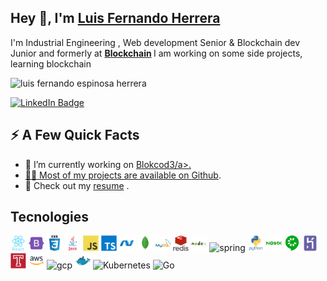 <h2>Hey 👋, I'm
    <a href="https://www.linkedin.com/in/luiferch/">Luis Fernando Herrera
</a>
</h2>


<p>I'm Industrial Engineering , Web development Senior & Blockchain dev Junior
    and formerly at
    <strong>
        <a href="#">Blockchain</a>
    </strong>  I am working on some side projects, learning blockchain
 </p>
 <img src="https://github-readme-stats.vercel.app/api?username=Luif3rch&show_icons=true&count_private=true" alt="luis fernando espinosa herrera"/>

<p>
    <a href="https://www.linkedin.com/in/serbis/">
        <img
            src="https://img.shields.io/badge/-@serbis-0077B5?style=flat-square&amp;labelColor=0077B5&amp;logo=LinkedIn&amp;link=https://www.linkedin.com/in/serbis/"
            alt="LinkedIn Badge"></a>
        </p>
                    <h2>⚡️ A Few Quick Facts</h2>
                    <ul>
                        <li>🔭 I’m currently working on
                            <a href="[https://github.com/Spiderpig86/Cirrus](https://www.blokcod3.com/)">Blokcod3/a>.</li>
                        <li>👨‍💻 Most of my projects are available on
                            <a href="">Github</a>.</li>
                        <li>📙 Check out my
                            <a href="">resume</a>
                        .</li>
                    </ul>
                    <h2>Tecnologies</h2>
                    <p align="left">
                        <img
                            src="https://raw.githubusercontent.com/devicons/devicon/master/icons/react/react-original-wordmark.svg"
                            alt="react"
                            width="25"
                            height="25"/>
                        <img
                            src="https://raw.githubusercontent.com/devicons/devicon/master/icons/bootstrap/bootstrap-plain.svg"
                            alt="bootstrap"
                            width="25"
                            height="25"/>
                        <img
                            src="https://raw.githubusercontent.com/devicons/devicon/master/icons/css3/css3-original-wordmark.svg"
                            alt="css3"
                            width="25"
                            height="25"/>
                        <img
                            src="https://raw.githubusercontent.com/devicons/devicon/master/icons/java/java-original-wordmark.svg"
                            alt="java"
                            width="25"
                            height="25"/>
                        <img
                            src="https://raw.githubusercontent.com/devicons/devicon/master/icons/javascript/javascript-original.svg"
                            alt="javascript"
                            width="25"
                            height="25"/>
                        <img
                            src="https://raw.githubusercontent.com/devicons/devicon/master/icons/typescript/typescript-original.svg"
                            alt="typescript"
                            width="25"
                            height="25"/>
                        <img
                            src="https://raw.githubusercontent.com/devicons/devicon/master/icons/dot-net/dot-net-original.svg"
                            alt=".NET"
                            width="25"
                            height="25"/>
                        <img
                            src="https://raw.githubusercontent.com/devicons/devicon/master/icons/mongodb/mongodb-original.svg"
                            alt="mongodb"
                            width="25"
                            height="25"/>
                        <img
                            src="https://raw.githubusercontent.com/devicons/devicon/master/icons/mysql/mysql-original-wordmark.svg"
                            alt="mysql"
                            width="25"
                            height="25"/>
                        <img
                            src="https://raw.githubusercontent.com/devicons/devicon/master/icons/redis/redis-original-wordmark.svg"
                            alt="redis"
                            width="25"
                            height="25"/>
                        <img
                            src="https://raw.githubusercontent.com/devicons/devicon/master/icons/nodejs/nodejs-original-wordmark.svg"
                            alt="nodejs"
                            width="25"
                            height="25"/>
                        <img
                            src="https://www.vectorlogo.zone/logos/springio/springio-icon.svg"
                            alt="spring"
                            width="25"
                            height="25"/>
                        <img
                            src="https://raw.githubusercontent.com/devicons/devicon/master/icons/python/python-original-wordmark.svg"
                            alt="python"
                            width="25"
                            height="25"/>
                        <img
                            src="https://raw.githubusercontent.com/devicons/devicon/master/icons/nginx/nginx-original.svg"
                            alt="nginx"
                            width="25"
                            height="25"/>
                        <img
                            src="https://raw.githubusercontent.com/devicons/devicon/master/icons/cucumber/cucumber-plain.svg"
                            alt="cucumber"
                            width="25"
                            height="25"/>
                        <img
                            src="https://raw.githubusercontent.com/devicons/devicon/master/icons/heroku/heroku-plain.svg"
                            alt="heroku"
                            width="25"
                            height="25"/>
                        <img
                            src="https://raw.githubusercontent.com/devicons/devicon/master/icons/travis/travis-plain.svg"
                            alt="travis"
                            width="25"
                            height="25"/>
                        <img
                            src="https://raw.githubusercontent.com/github/explore/80688e429a7d4ef2fca1e82350fe8e3517d3494d/topics/aws/aws.png"
                            alt="aws"
                            width="25"
                            height="25"/>
                        <img
                            src="https://www.vectorlogo.zone/logos/google_cloud/google_cloud-icon.svg"
                            alt="gcp"
                            width="25"
                            height="25"/>
                        <img
                            src="https://raw.githubusercontent.com/devicons/devicon/master/icons/docker/docker-original.svg"
                            alt="Docker"
                            width="25"
                            height="25"/>
                        <img
                            src="https://www.vectorlogo.zone/logos/kubernetes/kubernetes-icon.svg"
                            alt="Kubernetes"
                            width="25"
                            height="25"/>
                        <img
                            src="https://cdn.jsdelivr.net/gh/devicons/devicon/icons/go/go-original.svg"
                            alt="Go"
                            width="25"
                            height="25"/>
                    </p>
             
                      
                      



